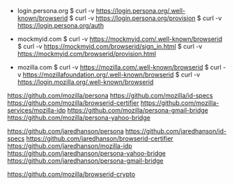 - login.persona.org
  $ curl -v https://login.persona.org/.well-known/browserid
  $ curl -v https://login.persona.org/provision
  $ curl -v https://login.persona.org/auth
  
- mockmyid.com
  $ curl -v https://mockmyid.com/.well-known/browserid
  $ curl -v https://mockmyid.com/browserid/sign_in.html
  $ curl -v https://mockmyid.com/browserid/provision.html

- mozilla.com
  $ curl -v https://mozilla.com/.well-known/browserid
  $ curl -v https://mozillafoundation.org/.well-known/browserid
  $ curl -v https://login.mozilla.org/.well-known/browserid
  




https://github.com/mozilla/persona
https://github.com/mozilla/id-specs
https://github.com/mozilla/browserid-certifier
https://github.com/mozilla-services/mozilla-idp
https://github.com/mozilla/persona-gmail-bridge
https://github.com/mozilla/persona-yahoo-bridge

https://github.com/jaredhanson/persona
https://github.com/jaredhanson/id-specs
https://github.com/jaredhanson/browserid-certifier
https://github.com/jaredhanson/mozilla-idp
https://github.com/jaredhanson/persona-yahoo-bridge
https://github.com/jaredhanson/persona-gmail-bridge


https://github.com/mozilla/browserid-crypto
